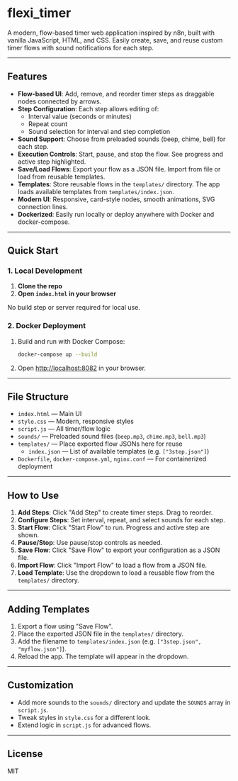 
# flexi_timer

A modern, flow-based timer web application inspired by n8n, built with vanilla JavaScript, HTML, and CSS. Easily create, save, and reuse custom timer flows with sound notifications for each step.

---

## Features

- **Flow-based UI**: Add, remove, and reorder timer steps as draggable nodes connected by arrows.
- **Step Configuration**: Each step allows editing of:
	- Interval value (seconds or minutes)
	- Repeat count
	- Sound selection for interval and step completion
- **Sound Support**: Choose from preloaded sounds (beep, chime, bell) for each step.
- **Execution Controls**: Start, pause, and stop the flow. See progress and active step highlighted.
- **Save/Load Flows**: Export your flow as a JSON file. Import from file or load from reusable templates.
- **Templates**: Store reusable flows in the `templates/` directory. The app loads available templates from `templates/index.json`.
- **Modern UI**: Responsive, card-style nodes, smooth animations, SVG connection lines.
- **Dockerized**: Easily run locally or deploy anywhere with Docker and docker-compose.

---

## Quick Start

### 1. Local Development

1. **Clone the repo**
2. **Open `index.html` in your browser**

No build step or server required for local use.

### 2. Docker Deployment

1. Build and run with Docker Compose:

	 ```bash
	 docker-compose up --build
	 ```

2. Open [http://localhost:8082](http://localhost:8082) in your browser.

---

## File Structure

- `index.html` — Main UI
- `style.css` — Modern, responsive styles
- `script.js` — All timer/flow logic
- `sounds/` — Preloaded sound files (`beep.mp3`, `chime.mp3`, `bell.mp3`)
- `templates/` — Place exported flow JSONs here for reuse
	- `index.json` — List of available templates (e.g. `["3step.json"]`)
- `Dockerfile`, `docker-compose.yml`, `nginx.conf` — For containerized deployment

---

## How to Use

1. **Add Steps**: Click "Add Step" to create timer steps. Drag to reorder.
2. **Configure Steps**: Set interval, repeat, and select sounds for each step.
3. **Start Flow**: Click "Start Flow" to run. Progress and active step are shown.
4. **Pause/Stop**: Use pause/stop controls as needed.
5. **Save Flow**: Click "Save Flow" to export your configuration as a JSON file.
6. **Import Flow**: Click "Import Flow" to load a flow from a JSON file.
7. **Load Template**: Use the dropdown to load a reusable flow from the `templates/` directory.

---

## Adding Templates

1. Export a flow using "Save Flow".
2. Place the exported JSON file in the `templates/` directory.
3. Add the filename to `templates/index.json` (e.g. `["3step.json", "myflow.json"]`).
4. Reload the app. The template will appear in the dropdown.

---

## Customization

- Add more sounds to the `sounds/` directory and update the `SOUNDS` array in `script.js`.
- Tweak styles in `style.css` for a different look.
- Extend logic in `script.js` for advanced flows.

---

## License

MIT